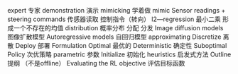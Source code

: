 expert 专家 
demonstration 演示 
mimicking 学着做 mimic
Sensor readings + steering commands 传感器读取 控制指令（转向）
l2—regression 最小二乘 形成一个不存在的均值 
distribution 概率分布 分配 分发 
Image diffusion models 图像扩散模型 
Autoregressive models 自回归模型 
approximating 
Discretize 离散 
Deploy 部署
Formulation 
Optimal 最优的 
Deterministic 确定性 
Suboptimal Policy 次优策略
parametric 参数 
Initialize 初始化
heuristics 启发式方法
Outline 提纲 （不是offline）
Evaluating the RL objective 评估目标函数

